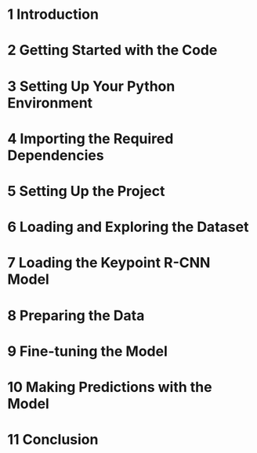 

# 1 Introduction
# 2 Getting Started with the Code
# 3 Setting Up Your Python Environment
# 4 Importing the Required Dependencies
# 5 Setting Up the Project
# 6 Loading and Exploring the Dataset
# 7 Loading the Keypoint R-CNN Model
# 8 Preparing the Data
# 9 Fine-tuning the Model
# 10 Making Predictions with the Model
# 11 Conclusion

